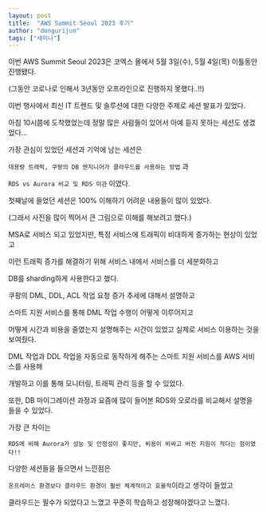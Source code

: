 ```yaml
---
layout: post
title:  "AWS Summit Seoul 2023 후기"
author: "dongurijun"
tags: ["세미나"]
---
```



이번 AWS Summit Seoul 2023은 코엑스 몰에서 5월 3일(수), 5월 4일(목) 이틀동안 진행됐다.

(그동안 코로나로 인해서 3년동안 오프라인으로 진행하지 못했다..!!)

이번 행사에서 최신 IT 트렌드 및 솔루션에 대한 다양한 주제로 세션 발표가 있었다.

아침 10시쯤에 도착했었는데 정말 많은 사람들이 있어서 아예 듣지 못하는 세션도 생겼었다...

가장 관심이 있었던 세션과 기억에 남는 세션은 

`대용량 트래픽, 쿠팡의 DB 엔지니어가 클라우드를 사용하는 방법` 과

`RDS vs Aurora 비교 및 RDS 이관` 이였다.

첫째날에 들었던 세션은 100% 이해하기 어려운 내용들이 많이 있었다.

(그래서 사진을 많이 찍어서 큰 그림으로 이해를 해보려고 했다.)

MSA로 서비스 되고 있었지만, 특정 서비스에 트래픽이 비대하게 증가하는 현상이 있었고

이런 트래픽 증가를 해결하기 위해 서비스 내에서 서비스를 더 세분화하고 

DB를 sharding하게 사용한다고 했다.

쿠팡의 DML, DDL, ACL 작업 요청 증가 추세에 대해서 설명하고 

스마트 지원 서비스를 통해 DML 작업 수행이 어떻게 이루어지고 

어떻게 시간과 비용을 줄였는지 설명해주는 시간이 있었고 실제로 서비스 이용하는 것을 보여줬다.

DML 작업과 DDL 작업을 자동으로 동작하게 해주는 스마트 지원 서비스를 AWS 서비스를 사용해

개발하고 이를 통해 모니터링, 트래픽 관리 등을 할 수 있었다.

또한, DB 마이그레이션 과정과 요즘에 많이 들어본 RDS와 오로라를 비교해서 설명을 들을 수 있었다.

가장 큰 차이는 

`RDS에 비해 Aurora가 성능 및 안정성이 좋지만, 비용이 비싸고 버전 지원이 적다는 점이였다!!`

다양한 세션들을 들으면서 느낀점은

`온프레미스 환경보다 클라우드 환경이 훨씬 체계적이고 효율적`이라고 생각이 들었고

클라우드는 필수가 되었다고 느꼈고 꾸준히 학습하고 성장해야겠다고 느꼈다.






